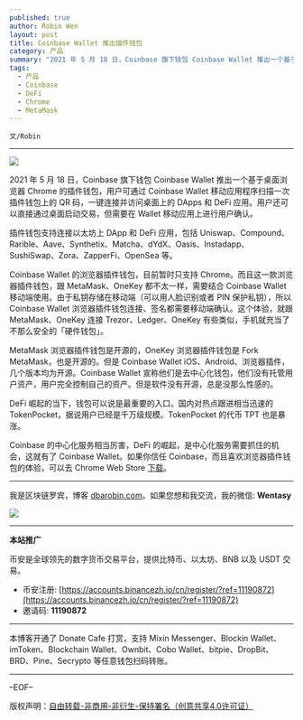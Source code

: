 ```yaml
---
published: true
author: Robin Wen
layout: post
title: Coinbase Wallet 推出插件钱包
category: 产品
summary: "2021 年 5 月 18 日，Coinbase 旗下钱包 Coinbase Wallet 推出一个基于桌面浏览器 Chrome 的插件钱包，用户可通过 Coinbase Wallet 移动应用程序扫描一次插件钱包上的 QR 码，一键连接并访问桌面上的 DApps 和 DeFi 应用。用户还可以直接通过桌面启动交易，但需要在 Wallet 移动应用上进行用户确认。Coinbase 的中心化服务相当厉害，DeFi 的崛起，是中心化服务需要抓住的机会，这就有了 Coinbase Wallet。如果你信任 Coinbase，而且喜欢浏览器插件钱包的体验，可以去 Chrome Web Store 下载。"
tags:
  - 产品
  - Coinbase
  - DeFi
  - Chrome
  - MetaMask
---
```


`文/Robin`

***

![](https://cdn.dbarobin.com/cmr6f6q.png)

2021 年 5 月 18 日，Coinbase 旗下钱包 Coinbase Wallet 推出一个基于桌面浏览器 Chrome 的插件钱包，用户可通过 Coinbase Wallet 移动应用程序扫描一次插件钱包上的 QR 码，一键连接并访问桌面上的 DApps 和 DeFi 应用。用户还可以直接通过桌面启动交易，但需要在 Wallet 移动应用上进行用户确认。

插件钱包支持连接以太坊上 DApp 和 DeFi 应用，包括 Uniswap、Compound、Rarible、Aave、Synthetix、Matcha、dYdX、Oasis、Instadapp、SushiSwap、Zora、ZapperFi、OpenSea 等。

Coinbase Wallet 的浏览器插件钱包，目前暂时只支持 Chrome。而且这一款浏览器插件钱包，跟 MetaMask、OneKey 都不太一样，需要结合 Coinbase Wallet 移动端使用。由于私钥存储在移动端（可以用人脸识别或者 PIN 保护私钥），所以 Coinbase Wallet 浏览器插件钱包连接、签名都需要移动端确认。这个体验，就跟 MetaMask、OneKey 连接 Trezor、Ledger、OneKey 有些类似，手机就充当了不那么安全的「硬件钱包」。

MetaMask 浏览器插件钱包是开源的，OneKey 浏览器插件钱包是 Fork MetaMask，也是开源的。但是 Coinbase Wallet iOS、Android、浏览器插件，几个版本均为开源。Coinbase Wallet 宣称他们是去中心化钱包，他们没有托管用户资产，用户完全控制自己的资产。但是软件没有开源，总是没那么性感的。

DeFi 崛起的当下，钱包可以说是最重要的入口。国内对热点跟进相当迅速的 TokenPocket，据说用户已经是千万级规模。TokenPocket 的代币 TPT 也是暴涨。

Coinbase 的中心化服务相当厉害，DeFi 的崛起，是中心化服务需要抓住的机会，这就有了 Coinbase Wallet。如果你信任 Coinbase，而且喜欢浏览器插件钱包的体验，可以去 Chrome Web Store [下载](https://chrome.google.com/webstore/detail/coinbase-wallet-extension/hnfanknocfeofbddgcijnmhnfnkdnaad)。

***

我是区块链罗宾，博客 [dbarobin.com](https://dbarobin.com/)。如果您想和我交流，我的微信: **Wentasy**

![](https://cdn.dbarobin.com/v4yywe2.png)

***

**本站推广**

币安是全球领先的数字货币交易平台，提供比特币、以太坊、BNB 以及 USDT 交易。

* 币安注册: [https://accounts.binancezh.io/cn/register/?ref=11190872](https://accounts.binancezh.io/cn/register/?ref=11190872)
* 邀请码: **11190872**

***

本博客开通了 Donate Cafe 打赏，支持 Mixin Messenger、Blockin Wallet、imToken、Blockchain Wallet、Ownbit、Cobo Wallet、bitpie、DropBit、BRD、Pine、Secrypto 等任意钱包扫码转账。

<center>
    <div class="--donate-button"
         data-button-id="f8b9df0d-af9a-460d-8258-d3f435445075"
    ></div>
</center>

***

–EOF–

版权声明：[自由转载-非商用-非衍生-保持署名（创意共享4.0许可证）](http://creativecommons.org/licenses/by-nc-nd/4.0/deed.zh)